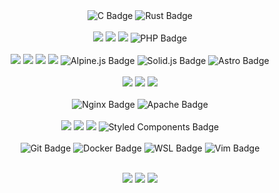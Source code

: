<div align="center">
  <div>
     <img   src="https://img.shields.io/badge/C-A8B9CC?style=for-the-badge&logo=c&logoColor=white" alt="C Badge">
     <img   src="https://img.shields.io/badge/Rust-000000?style=for-the-badge&logo=rust&logoColor=white" alt="Rust Badge">
  </div>

  <br/>
  <div >
    <img src="https://img.shields.io/badge/javascript%20-%23F0DB4F.svg?&style=for-the-badge&logo=javascript&logoColor=black"/>
    <img src="https://img.shields.io/badge/typescript%20-%23007ACC.svg?&style=for-the-badge&logo=typescript&logoColor=white"/>
    <img src="https://img.shields.io/badge/python-3670A0?style=for-the-badge&logo=python&logoColor=ffdd54"/>
    <img src="https://img.shields.io/badge/PHP-777BB4?style=for-the-badge&logo=php&logoColor=white" alt="PHP Badge">
  </div>
    
<br/>
  <div >
     <img src="https://img.shields.io/badge/node.js%20-%2343853D.svg?&style=for-the-badge&logo=node.js&logoColor=white"/>
    <img src="https://img.shields.io/badge/react%20-%2320232a.svg?&style=for-the-badge&logo=react&logoColor=%2361DAFB"/>
    <img src="https://img.shields.io/badge/next%20-%23000000.svg?&style=for-the-badge&logo=next.js&logoColor=white"/>
    <img src="https://img.shields.io/badge/express%20-%23222222.svg?&style=for-the-badge&logo=express&logoColor=white"/>
    <img src="https://img.shields.io/badge/Alpine.js-8BC0D0?style=for-the-badge&logo=alpinelinux&logoColor=white" alt="Alpine.js Badge">
    <img src="https://img.shields.io/badge/Solid.js-28282A?style=for-the-badge&logo=solid&logoColor=white" alt="Solid.js Badge">
    <img src="https://img.shields.io/badge/Astro-000000?style=for-the-badge&logo=astro&logoColor=white" alt="Astro Badge">
  </div>
<br/>
  <div >
    <img src="https://img.shields.io/badge/mysql%20-%2302758F.svg?&style=for-the-badge&logo=mysql&logoColor=white"/>
    <img src="https://img.shields.io/badge/postgresql%20-%23306792.svg?&style=for-the-badge&logo=postgresql&logoColor=white"/>
    <img src="https://img.shields.io/badge/mongodb%20-%2302684A.svg?&style=for-the-badge&logo=mongodb&logoColor=white"/>
  </div>
  <br/>
  <div >
    <img src="https://img.shields.io/badge/Nginx-009639?style=for-the-badge&logo=nginx&logoColor=white" alt="Nginx Badge">
    <img src="https://img.shields.io/badge/Apache-D22128?style=for-the-badge&logo=apache&logoColor=white" alt="Apache Badge">
  </div>
  <br/>
  <div >
    <img src="https://img.shields.io/badge/html5%20-%23E34F26.svg?&style=for-the-badge&logo=html5&logoColor=white"/>
    <img src="https://img.shields.io/badge/css3%20-%231572B6.svg?&style=for-the-badge&logo=css3&logoColor=white"/>
    <img src="https://img.shields.io/badge/tailwindcss%20-%2338BDF8.svg?&style=for-the-badge&logo=tailwindcss&logoColor=white"/>
    <img src="https://img.shields.io/badge/Styled%20Components-DB7093?style=for-the-badge&logo=styled-components&logoColor=white" alt="Styled Components Badge">
  </div>
    <br />
  <div >
    <img  src="https://img.shields.io/badge/Git-F05032?style=for-the-badge&logo=git&logoColor=white" alt="Git Badge">
    <img  src="https://img.shields.io/badge/Docker-2496ED?style=for-the-badge&logo=docker&logoColor=white" alt="Docker Badge">
    <img  src="https://img.shields.io/badge/WSL-0078D6?style=for-the-badge&logo=ubuntu&logoColor=white" alt="WSL Badge">
    <img  src="https://img.shields.io/badge/Vim-019733?style=for-the-badge&logo=vim&logoColor=white" alt="Vim Badge">
  </div>

</div>
</br>
<p align="center" >
<img  src="https://github-readme-stats.vercel.app/api?username=shantoislam6&show_icons=true&theme=transparent&hide_border=true&cache_seconds=21600">
<img  src="https://github-readme-stats.vercel.app/api/top-langs/?username=shantoislam6&layout=compact&hide_border=true&theme=transparent&cache_seconds=21600">
<img  src="https://github-readme-streak-stats.herokuapp.com?user=shantoislam6&theme=transparent&border_radius=3.4&hide_border=true&cache_seconds=21600">
</p>


